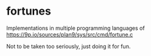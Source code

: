 # fortunes

Implementations in multiple programming languages of https://9p.io/sources/plan9/sys/src/cmd/fortune.c

Not to be taken too seriously, just doing it for fun.
